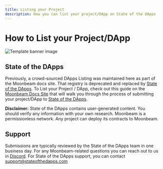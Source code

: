 ```yaml
---
title: Listing your Project
description: How you can list your project/DApp on State of the DApps
---
```


# How to List your Project/DApp
 
![Template banner image](images/list-dapps-banner.png)

## State of the DApps
Previously, a crowd-sourced DApps Listing was maintained here as part of the Moonbeam docs site. That registry is deprecated and replaced by [State of the DApps](https://www.stateofthedapps.com/). To List your Project / DApp, check out this guide on the [Moonbeam Docs Site](https://docs.moonbeam.network/learn/dapps-list/list-your-project/) that will walk you through the process of submitting your project/DApp to [State of the DApps](https://www.stateofthedapps.com/dapps/submit/new).

**Disclaimer:** State of the DApps contains user-generated content. You should verify any information with your own research. Moonbeam is a permissionless network. Any project can deploy its contracts to Moonbeam. 

## Support
Submissions are typically reviewed by the State of the DApps team in one business day. For any Moonbeam-related questions you can reach out to us in [Discord](https://discord.gg/moonbeam). For State of the DApps support, you can contact [support@stateofthedapps.com](mailto:support@stateofthedapps.com)
